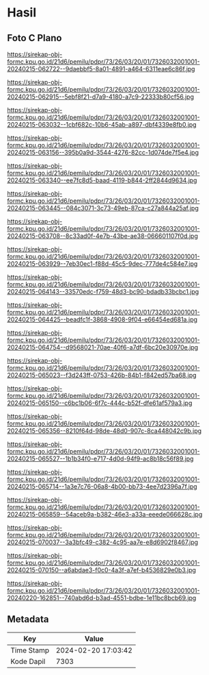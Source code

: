 # Hasil

## Foto C Plano

https://sirekap-obj-formc.kpu.go.id/21d6/pemilu/pdpr/73/26/03/20/01/7326032001001-20240215-062722--9daebbf5-8a01-4891-a464-6311eae6c86f.jpg

https://sirekap-obj-formc.kpu.go.id/21d6/pemilu/pdpr/73/26/03/20/01/7326032001001-20240215-062915--5ebf8f21-d7a9-4180-a7c9-22333b80cf56.jpg

https://sirekap-obj-formc.kpu.go.id/21d6/pemilu/pdpr/73/26/03/20/01/7326032001001-20240215-063032--1cbf682c-10b6-45ab-a897-dbf4339e8fb0.jpg

https://sirekap-obj-formc.kpu.go.id/21d6/pemilu/pdpr/73/26/03/20/01/7326032001001-20240215-063156--395b0a9d-3544-4276-82cc-1d074de7f5e4.jpg

https://sirekap-obj-formc.kpu.go.id/21d6/pemilu/pdpr/73/26/03/20/01/7326032001001-20240215-063340--ee7fc8d5-baad-4119-b844-2ff2844d9634.jpg

https://sirekap-obj-formc.kpu.go.id/21d6/pemilu/pdpr/73/26/03/20/01/7326032001001-20240215-063445--084c3071-3c73-49eb-87ca-c27a844a25af.jpg

https://sirekap-obj-formc.kpu.go.id/21d6/pemilu/pdpr/73/26/03/20/01/7326032001001-20240215-063708--8c33ad0f-4e7b-43be-ae38-066601107f0d.jpg

https://sirekap-obj-formc.kpu.go.id/21d6/pemilu/pdpr/73/26/03/20/01/7326032001001-20240215-063929--7eb30ec1-f88d-45c5-9dec-777de4c584e7.jpg

https://sirekap-obj-formc.kpu.go.id/21d6/pemilu/pdpr/73/26/03/20/01/7326032001001-20240215-064143--33570edc-f759-48d3-bc90-bdadb33bcbc1.jpg

https://sirekap-obj-formc.kpu.go.id/21d6/pemilu/pdpr/73/26/03/20/01/7326032001001-20240215-064425--beadfc1f-3868-4908-9f04-e66454ed681a.jpg

https://sirekap-obj-formc.kpu.go.id/21d6/pemilu/pdpr/73/26/03/20/01/7326032001001-20240215-064754--d9568021-70ae-40f6-a7df-6bc20e30970e.jpg

https://sirekap-obj-formc.kpu.go.id/21d6/pemilu/pdpr/73/26/03/20/01/7326032001001-20240215-065023--f3d243ff-0753-426b-84b1-f842ed57ba68.jpg

https://sirekap-obj-formc.kpu.go.id/21d6/pemilu/pdpr/73/26/03/20/01/7326032001001-20240215-065150--c6bc1b06-6f7c-444c-b52f-dfe61af579a3.jpg

https://sirekap-obj-formc.kpu.go.id/21d6/pemilu/pdpr/73/26/03/20/01/7326032001001-20240215-065356--8210f64d-98de-48d0-907c-8ca448042c9b.jpg

https://sirekap-obj-formc.kpu.go.id/21d6/pemilu/pdpr/73/26/03/20/01/7326032001001-20240215-065527--1b1b34f0-e717-4d0d-94f9-ac8b18c56f89.jpg

https://sirekap-obj-formc.kpu.go.id/21d6/pemilu/pdpr/73/26/03/20/01/7326032001001-20240215-065714--1a3e7c76-06a8-4b00-bb73-4ee7d2396a7f.jpg

https://sirekap-obj-formc.kpu.go.id/21d6/pemilu/pdpr/73/26/03/20/01/7326032001001-20240215-065859--54aceb9a-b382-46e3-a33a-eeede066628c.jpg

https://sirekap-obj-formc.kpu.go.id/21d6/pemilu/pdpr/73/26/03/20/01/7326032001001-20240215-070037--3a3bfc49-c382-4c95-aa7e-e8d6902f8467.jpg

https://sirekap-obj-formc.kpu.go.id/21d6/pemilu/pdpr/73/26/03/20/01/7326032001001-20240215-070150--a6abdae3-f0c0-4a3f-a7ef-b4536829e0b3.jpg

https://sirekap-obj-formc.kpu.go.id/21d6/pemilu/pdpr/73/26/03/20/01/7326032001001-20240220-162851--740abd6d-b3ad-4551-bdbe-1e11bc8bcb69.jpg


## Metadata

| Key        | Value               |
| ---------- | ------------------- |
| Time Stamp | 2024-02-20 17:03:42 |
| Kode Dapil | 7303                |



